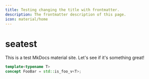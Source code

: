 ```yaml
---
title: Testing changing the title with frontmatter.
description: The frontmatter description of this page.
icon: material/home
---
```


# seatest

This is a test MkDocs material site. Let's see if it's something great!

```cpp
template<typename T>
concept FooBar = std::is_foo_v<T>;
```
